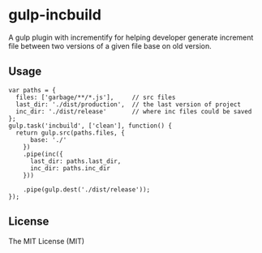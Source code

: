 # gulp-incbuild

A gulp plugin with incrementify for helping developer generate increment file between two versions of a given file base on old version.

## Usage

```
var paths = {
  files: ['garbage/**/*.js'],     // src files
  last_dir: './dist/production',  // the last version of project
  inc_dir: './dist/release'       // where inc files could be saved
};
gulp.task('incbuild', ['clean'], function() {
  return gulp.src(paths.files, {
      base: './'
    })
    .pipe(inc({
      last_dir: paths.last_dir,
      inc_dir: paths.inc_dir
    }))

    .pipe(gulp.dest('./dist/release'));
});
```

## License

The MIT License (MIT)